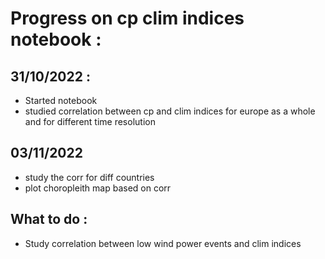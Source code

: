 # Progress on cp clim indices notebook :

## 31/10/2022 :
- Started notebook
- studied correlation between cp and clim indices for europe as a whole and for different time resolution

## 03/11/2022
- study the corr for diff countries
- plot choropleith map based on corr

## What to do :
- Study correlation between low wind power events and clim indices




